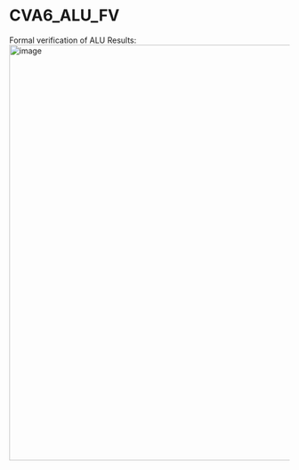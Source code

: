 # CVA6_ALU_FV
Formal verification of ALU 
Results:
<img width="1673" height="747" alt="image" src="https://github.com/user-attachments/assets/20027827-96e3-4165-ac5a-f87afc87f557" />

